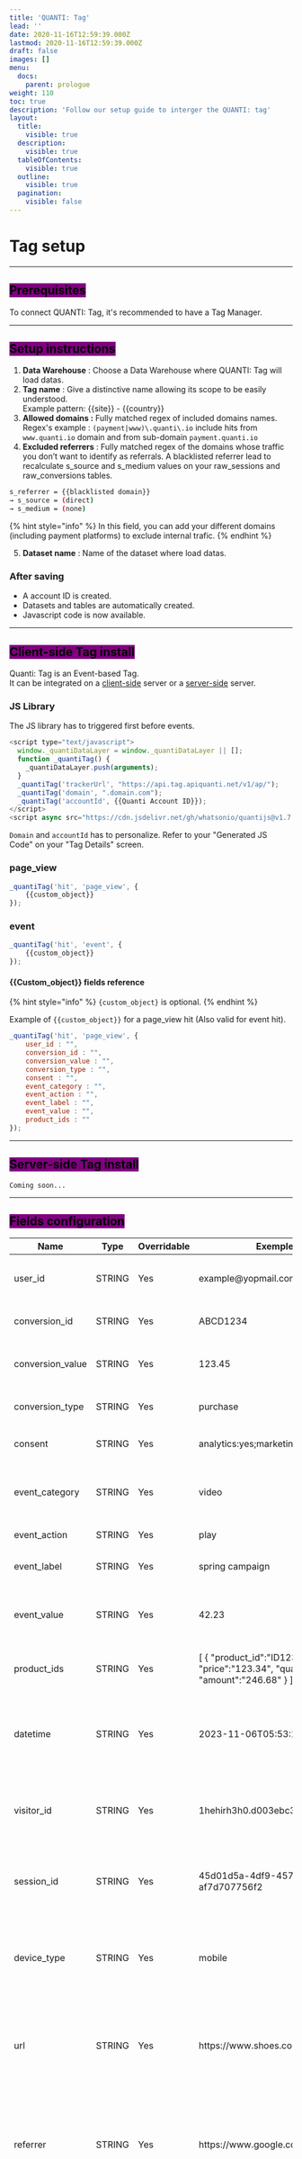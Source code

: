 ```yaml
---
title: 'QUANTI: Tag'
lead: ''
date: 2020-11-16T12:59:39.000Z
lastmod: 2020-11-16T12:59:39.000Z
draft: false
images: []
menu:
  docs:
    parent: prologue
weight: 110
toc: true
description: 'Follow our setup guide to interger the QUANTI: tag'
layout:
  title:
    visible: true
  description:
    visible: true
  tableOfContents:
    visible: true
  outline:
    visible: true
  pagination:
    visible: false
---
```


# Tag setup

***

## <mark style="background-color:purple;">Prerequisites</mark>

To connect QUANTI: Tag, it's recommended to have a Tag Manager.

***

## <mark style="background-color:purple;">Setup instructions</mark>

1. **Data Warehouse** : Choose a Data Warehouse where QUANTI: Tag will load datas.
2. **Tag name** : Give a distinctive name allowing its scope to be easily understood.\
   Example pattern: \{{site\}} - \{{country\}}
3. **Allowed domains :** Fully matched regex of included domains names.\
   Regex's example : `(payment|www)\.quanti\.io` include hits from `www.quanti.io` domain and from sub-domain `payment.quanti.io`
4. **Excluded referrers** : Fully matched regex of the domains whose traffic you don’t want to identify as referrals. A blacklisted referrer lead to recalculate s\_source and s\_medium values on your raw\_sessions and raw\_conversions tables.&#x20;

```bash
s_referrer = {{blacklisted domain}}
→ s_source = (direct)
→ s_medium = (none)
```

{% hint style="info" %}
In this field, you can add your different domains (including payment platforms) to exclude internal trafic.
{% endhint %}

5. **Dataset name** : Name of the dataset where load datas.

### After saving

* A account ID is created.
* Datasets and tables are automatically created.
* Javascript code is now available.

***

## <mark style="background-color:purple;">Client-side Tag install</mark>

Quanti: Tag is an Event-based Tag.\
It can be integrated on a [client-side](quanti-tag-setup.md#client-side-installation) server or a [server-side](quanti-tag-setup.md#server-side-installation) server.

### JS Library

The JS library has to triggered first before events.

```javascript
<script type="text/javascript">
  window._quantiDataLayer = window._quantiDataLayer || [];
  function _quantiTag() {
    _quantiDataLayer.push(arguments);
  }
  _quantiTag('trackerUrl', "https://api.tag.apiquanti.net/v1/ap/");
  _quantiTag('domain', ".domain.com");
  _quantiTag('accountId', {{Quanti Account ID}});
</script>
<script async src="https://cdn.jsdelivr.net/gh/whatsonio/quantijs@v1.7.3/dist/src.min.js"></script>
```

`Domain` and `accountId` has to personalize. Refer to your "Generated JS Code" on your "Tag Details" screen.

### page\_view

```javascript
_quantiTag('hit', 'page_view', {
    {{custom_object}}
});
```

### event

```javascript
_quantiTag('hit', 'event', {
    {{custom_object}}
});
```

#### \{{Custom\_object\}} fields reference

{% hint style="info" %}
`{custom_object}` is optional.
{% endhint %}

Example of `{{custom_object}}` for a page\_view hit (Also valid for event hit).

```javascript
_quantiTag('hit', 'page_view', {
    user_id : "",
    conversion_id : "",
    conversion_value : "",
    conversion_type : "",
    consent : "",
    event_category : "",
    event_action : "",
    event_label : "",
    event_value : "",
    product_ids : ""
});
```

***

## <mark style="background-color:purple;">Server-side Tag install</mark>

`Coming soon...`

***

## <mark style="background-color:purple;">Fields configuration</mark>

<table data-full-width="true"><thead><tr><th width="175">Name</th><th width="109">Type</th><th width="119">Overridable</th><th width="170">Exemple Value</th><th>Description</th></tr></thead><tbody><tr><td>user_id</td><td>STRING</td><td>Yes</td><td>example@yopmail.com</td><td>The ID used to recognize a logged-in user</td></tr><tr><td>conversion_id</td><td>STRING</td><td>Yes</td><td>ABCD1234</td><td>The unique ID of a conversion</td></tr><tr><td>conversion_value</td><td>STRING</td><td>Yes</td><td>123.45</td><td>The monetary value of the conversion</td></tr><tr><td>conversion_type</td><td>STRING</td><td>Yes</td><td>purchase</td><td>The conversion type</td></tr><tr><td>consent</td><td>STRING</td><td>Yes</td><td>analytics:yes;marketing:yes;retargeting:no</td><td>User consent collected</td></tr><tr><td>event_category</td><td>STRING</td><td>Yes</td><td>video</td><td>Typically the object that was interacted with</td></tr><tr><td>event_action</td><td>STRING</td><td>Yes</td><td>play</td><td>The type of interaction</td></tr><tr><td>event_label</td><td>STRING</td><td>Yes</td><td>spring campaign</td><td>Usefull to categorize events </td></tr><tr><td>event_value</td><td>STRING</td><td>Yes</td><td>42.23</td><td>Numeric value associated with the event</td></tr><tr><td>product_ids</td><td>STRING</td><td>Yes</td><td>[ { "product_id":"ID123", "price":"123.34", "quantity":"2", "amount":"246.68" } ]</td><td>products table with custom fields</td></tr><tr><td>datetime</td><td>STRING</td><td>Yes</td><td>2023-11-06T05:53:11</td><td>Datetime of the hit automatically set the tag but overridable if needed*</td></tr><tr><td>visitor_id</td><td>STRING</td><td>Yes</td><td>1hehirh3h0.d003ebc3</td><td>Visitor ID automatically set by the tag but overridable if needed*</td></tr><tr><td>session_id</td><td>STRING</td><td>Yes</td><td>45d01d5a-4df9-457d-9c6c-af7d707756f2</td><td>Visit ID automatically set by the tag but overridable if needed*</td></tr><tr><td>device_type</td><td>STRING</td><td>Yes</td><td>mobile</td><td>hit device type automatically set by the tag but overridable if needed*</td></tr><tr><td>url</td><td>STRING</td><td>Yes</td><td>https://www.shoes.com</td><td>The page that loaded the hit automatically set by the tag but overridable if needed*</td></tr><tr><td>referrer</td><td>STRING</td><td>Yes</td><td>https://www.google.com</td><td>The page from which the visitor comes automatically set by the tag but overridable if needed*</td></tr><tr><td>user_agent</td><td>STRING</td><td>Yes</td><td>Mozilla/5.0 (iPad; CPU OS 17_0_3 like Mac OS X) AppleWebKit/605.1.15 (KHTML, like Gecko) </td><td>Informations of your browser automatically set by the tag but overridable if needed*</td></tr></tbody></table>

{% hint style="info" %}
\*Informations automatically available through the browser and retrievable in JavaScript in a client-side configuration must be manually retrieved in a server-side configuration.
{% endhint %}
